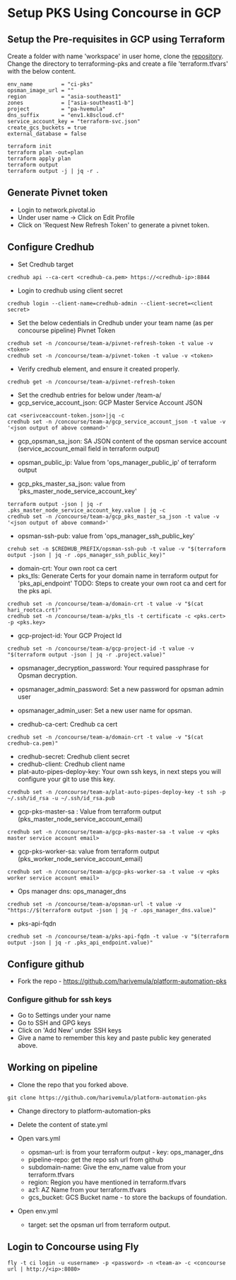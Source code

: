 # Setup PKS Using Concourse in GCP
## Setup the Pre-requisites in GCP using Terraform
Create a folder with name 'workspace' in user home, clone the [repository](https://github.com/pivotal-cf/terraforming-gcp).
Change the directory to terraforming-pks and create a file 'terraform.tfvars' with the below content.
```
env_name         = "ci-pks"
opsman_image_url = ""
region           = "asia-southeast1"
zones            = ["asia-southeast1-b"]
project          = "pa-hvemula"
dns_suffix       = "env1.k8scloud.cf"
service_account_key = "terraform-svc.json"
create_gcs_buckets = true
external_database = false
```

```
terraform init
terraform plan -out=plan
terraform apply plan
terraform output
terraform output -j | jq -r .
```

## Generate Pivnet token
- Login to network.pivotal.io
- Under user name -> Click on Edit Profile
- Click on 'Request New Refresh Token' to generate a pivnet token.

## Configure Credhub
- Set Credhub target
```
credhub api --ca-cert <credhub-ca.pem> https://<credhub-ip>:8844
```
- Login to credhub using client secret
```
credhub login --client-name=credhub-admin --client-secret=<client secret>
```

- Set the below cedentials in Credhub under your team name (as per concourse pipeline)
Pivnet Token
```
credhub set -n /concourse/team-a/pivnet-refresh-token -t value -v <token>
credhub set -n /concourse/team-a/pivnet-token -t value -v <token>
```
- Verify credhub element, and ensure it created properly.
```
credhub get -n /concourse/team-a/pivnet-refresh-token
```
- Set the credhub entries for below under /team-a/
- gcp_service_account_json: GCP Master Service Account JSON
```
cat <serivceaccount-token.json>|jq -c
credhub set -n /concourse/team-a/gcp_service_account_json -t value -v '<json output of above command>'
```
- gcp_opsman_sa_json: SA JSON content of the opsman service account (service_account_email field in terraform output)

- opsman_public_ip: Value from 'ops_manager_public_ip' of terraform output
- gcp_pks_master_sa_json: value from 'pks_master_node_service_account_key'
```
terraform output -json | jq -r .pks_master_node_service_account_key.value | jq -c
credhub set -n /concourse/team-a/gcp_pks_master_sa_json -t value -v '<json output of above command>'
```
- opsman-ssh-pub: value from 'ops_manager_ssh_public_key'
```
crehub set -n $CREDHUB_PREFIX/opsman-ssh-pub -t value -v "$(terraform output -json | jq -r .ops_manager_ssh_public_key)"
```
- domain-crt: Your own root ca cert
- pks_tls: Generate Certs for your domain name in terraform output for 'pks_api_endpoint'
TODO: Steps to create your own root ca and cert for the pks api.

```
credhub set -n /concourse/team-a/domain-crt -t value -v "$(cat hari_rootca.crt)"
credhub set -n /concourse/team-a/pks_tls -t certificate -c <pks.cert> -p <pks.key>
```
- gcp-project-id: Your GCP Project Id
```
credhub set -n /concourse/team-a/gcp-project-id -t value -v "$(terraform output -json | jq -r .project.value)"
```

- opsmanager_decryption_password: Your required passphrase for Opsman decryption.

- opsmanager_admin_password: Set a new password for opsman admin user
- opsmanager_admin_user: Set a new user name for opsman.
- credhub-ca-cert:  Credhub ca cert

```
credhub set -n /concourse/team-a/domain-crt -t value -v "$(cat credhub-ca.pem)"
```

- credhub-secret: Credhub client secret
- credhub-client: Credhub client name
- plat-auto-pipes-deploy-key: Your own ssh keys, in next steps you will configure your git to use this key.

```
credhub set -n /concourse/team-a/plat-auto-pipes-deploy-key -t ssh -p ~/.ssh/id_rsa -u ~/.ssh/id_rsa.pub
```

- gcp-pks-master-sa : Value from terraform output (pks_master_node_service_account_email)

```
credhub set -n /concourse/team-a/gcp-pks-master-sa -t value -v <pks master service account email>
```

- gcp-pks-worker-sa: value from terraform output (pks_worker_node_service_account_email)

```
credhub set -n /concourse/team-a/gcp-pks-worker-sa -t value -v <pks worker service account email>
```

- Ops manager dns: ops_manager_dns

```
credhub set -n /concourse/team-a/opsman-url -t value -v "https://$(terraform output -json | jq -r .ops_manager_dns.value)"
```

- pks-api-fqdn

```
credhub set -n /concourse/team-a/pks-api-fqdn -t value -v "$(terraform output -json | jq -r .pks_api_endpoint.value)"
```



## Configure github
- Fork the repo - https://github.com/harivemula/platform-automation-pks

### Configure github for ssh keys
- Go to Settings under your name
- Go to SSH and GPG keys
- Click on 'Add New' under SSH keys
- Give a name to remember this key and paste public key generated above.



## Working on pipeline
- Clone the repo that you forked above.

```
git clone https://github.com/harivemula/platform-automation-pks
```
- Change directory to platform-automation-pks
- Delete the content of state.yml
- Open vars.yml
  - opsman-url: is from your terraform output - key: ops_manager_dns
  - pipeline-repo: get the repo ssh url from github
  - subdomain-name: Give the env_name value from your terraform.tfvars
  - region: Region you have mentioned in terraform.tfvars
  - az1: AZ Name from your terraform.tfvars
  - gcs_bucket: GCS Bucket name - to store the backups of foundation.

- Open env.yml
  - target: set the opsman url from terraform output.



## Login to Concourse using Fly

```
fly -t ci login -u <username> -p <password> -n <team-a> -c <concourse url | http://<ip>:8080>
```
